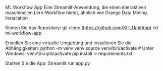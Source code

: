 ML Workflow App
Eine Streamlit-Anwendung, die einen interaktiven maschinellen Lern-Workflow bietet, ähnlich wie Orange Data Mining.
Installation

Klonen Sie das Repository:
git clone (https://github.com/KI-LU/mlApp)
cd ml-workflow-app

Erstellen Sie eine virtuelle Umgebung und installieren Sie die Abhängigkeiten:
python -m venv venv
source venv/bin/activate  # Unter Windows: venv\Scripts\activate
pip install -r requirements.txt

Starten Sie die App:
Streamlit run app.py
